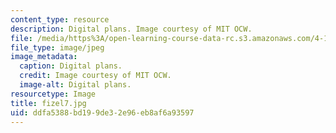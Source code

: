 ```yaml
---
content_type: resource
description: Digital plans. Image courtesy of MIT OCW.
file: /media/https%3A/open-learning-course-data-rc.s3.amazonaws.com/4-125a-architecture-studio-building-in-landscapes-fall-2005/ddfa5388bd199de32e96eb8af6a93597_fizel7.jpg
file_type: image/jpeg
image_metadata:
  caption: Digital plans.
  credit: Image courtesy of MIT OCW.
  image-alt: Digital plans.
resourcetype: Image
title: fizel7.jpg
uid: ddfa5388-bd19-9de3-2e96-eb8af6a93597
---
```


